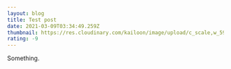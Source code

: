 ```yaml
---
layout: blog
title: Test post
date: 2021-03-09T03:34:49.259Z
thumbnail: https://res.cloudinary.com/kailoon/image/upload/c_scale,w_591/v1614438966/kailoon.com/flickevents-about.png
rating: -9
---
```

Something.